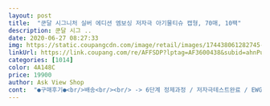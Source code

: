 ```yaml
---
layout: post 
title:  "쿤달 시그니처 실버 에디션 엠보싱 저자극 아기물티슈 캡형, 70매, 10팩" 
description: 쿤달 시그 ..
date: 2020-06-27 08:27:33 
img: https://static.coupangcdn.com/image/retail/images/174438061282745-9e93cfb2-9511-48d3-8651-31dc4edc6d80.jpg 
linkUrl: https://link.coupang.com/re/AFFSDP?lptag=AF3600438&subid=ahnPublicAsk&pageKey=1362063130&itemId=2393452888&vendorItemId=70388752544&traceid=V0-113-2c48ab63cf253ac7 
categories: [1014] 
color: 4A148C 
price: 19900 
author: Ask View Shop 
cont:  "●구매후기●<br/>배송<br/><br/> -> 6단계 정제과정 / 저자극테스트완료 / EWG그린등급<br/><br/> -> 증착필름포장 / 인터폴더시스템<br/><br/> -> 프리미엄평량 70gsm / 적당한물기 / 엠보싱원단 / 부드러움<br/>1개 700원하는 급처물티슈만 쓰다가 이거 쓰니 완전 달라달라네요<br/>6단계 정제과정을 거친 초순수필터시스템으로 가장 중요한 정제수는 안심이고, 나머지 기타 추출물들도 ewg그린등급! 그리고 저자극테스트완료로 안심하고 사용할수있어요<br/>☑  쿤달 시그니처 실버 에디션 엠보싱 물티슈 캡형<br/>☑ 가격 19900원<br/>☑ 용량 441g (70매 x 10팩)<br/>✔ 두께, 물기, 재질<br/>✔ 전성분<br/>✔ 편의성, 소모성<br/>구매동기<br/>총평<br/>그냥 뭉티기로 여러장 뽑아버리는 경우가 많은데<br/>그래도 혼자 쓰는거라 나름 오랫동안 사용할 수 있을 듯???<br/>그래서 그냥 아무생각없이 쿤달이라는 믿고 보는 브랜드라 써봤죠<br/>그리고 뭉티기로 안뽑히고 한장씩만 뽑히는게 아주 좋음... <br/><br/>근데 워낙 두껍다보니 그런게 전혀 없습니다<br/>두껍다고 적혀있기는 하지만<br/>두께가 진짜 700원짜리 물티슈 5장은 겹쳐 놓은 듯한 두께에요.<br/><br/>디자인도 고급진 은색이 아주 반짝반짝거리는게<br/>로켓배송으로 주문했어요<br/>리얼 이거 1장이면 1인 식탁 마무리는 끝남... <br/><br/>만약 자취하는 분들,아기 키우시는 분, 물티슈 필요하신 분들 완전 슈퍼 초 강추합니다<br/>물티슈 뽑을 때 한 장만 뽑으려고 하다가도<br/>물티슈 어느용도로 사용하든 일단 한장씩 톡톡 잘 뽑히는게 중요하잖아요 여러장 우르르나오면 손으로 만진건데 다시 넣어놓기도 그렇고 쿤달물티슈는 인터폴더 시스템으로 마지막 한장사용할때까지 한번에 한장씩 뽑혀서 위생적으로 사용할 수 있어요 여러장 뽑혀서 낭비하는것도 막아주니 아깝게 버릴일도없고 좋네요!!<br/>물티슈 한장한장 촉촉하고 그렇다고 꽉쥐었을때 물이 흥건할정도로 많지도 않고 물기 딱 적당합니다.<br/> 원단은 도톰하고 엠보싱이있고 부들부들해서 피부 닦을때도 자극이 없는거같아요 두께감있고 크기가 작지 않아서 1장만으로도 충분해요!<br/>물티슈는 어떤목적으로 쓰는지 정해놓고 구매하는걸 정하는게 좋죠 일단 저는 피부에 써도 문제 없고 청소할때도 사용하는 용도 등 다용도로 쓰려구 구매했는데요 아무래도 얇으면 여러장 뽑아써야하고 실밥같은게 풀려서 피부에쓰면 자극도 있고 해서 부드럽고 도톰한 물티슈를 선택하게됬는데 정말 좋습니다!<br/>물티슈도 있길래 언젠가 사봐야지 하는데 자취방에 마침 다 떨어진겁니다<br/>뭐랄까,, 정말 명품 물티슈입니다<br/>박스 받자마자 깜짝 놀람<br/>사용할 때 쓰고 창틀 닦아봤는데 닦을때, 얇은 물티슈를 그거 뚫고 자기 손 더러워지는 거 아시죠?<br/>사장님 항상 감사드리고, 사업 번창하세용!! 좋은 제품 마니마니 만들어주세요!!<br/>세련스트 물티슈!<br/>싸구려 저렴하기만 한 물티슈와는 비교가 안됩니다<br/>쓰면서도 기분이 좋네<br/>아니 왤케 두꺼운지 ㅋㅋㅋㅋ<br/>아주 두껍고 아주 부드럽고 고급짐 ㅋㅋㅋ<br/>어디에도 잘 어울립니다!<br/>여튼 약간 고급? 프리미엄? 느낌의 물티슈는 처음 써보는데<br/>올려두고 아주 숨쉬듯이 사용하는 중임 ㅋㅋㅋ<br/>완전 세련 느낌의 물티슈 ㅋㅋㅋㅋ<br/>은색이 반짝반짝 거려서 제가 사진 찍은 테이블 위에 두어도 조잡한 느낌 안나지 않나요?ㅎㅎ<br/>이거는 한 장씩만 슉슉 나오니 아주 마음에 듦!!!<br/>이래서 다들 쿠팡쿠팡 하나봄 ㅋㅋ<br/>이래서 물티슈도 좋은걸로 써야하는구나 싶음 ㅋㅋ<br/>이래서 자기가 사용하는 브랜드에 애착이 가나봅니다<br/>이번에 부모님댁에도 한세트 보내드릴 예정 ㅋ<br/>잘 쓸게요<br/>저같이 성격 불 같은 사람들은<br/>저는 몇 장 써보고 진짜 너무 좋아서<br/>저는 화장실, 부엌, 책상 이렇게 3군데에<br/>점심시간쯔음 주문했는데 당일 밤에 바로 도착함... <br/><br/>정말 세련돼 보입니다<br/>정말 쿤달은 실패하지를 않네요<br/>제 방, 거실, 주방, 차 이렇게 놔두고 사용하고 있습니다<br/>제발 한 번만 써보세요 진심 쓰다가 기절합니다 ㅠㅠ<br/>종이? 티슈재질도 두껍고, 사용감도 좋고!<br/>진심으로 제발 한 번만 써보면 알텐데 하는 그런 두께... <br/><br/>진짜 두꺼운 티슈가 70매가 들어있습니다<br/>진짜 두께도 장난아니고 품질 자체가 진짜 기절이니까<br/>진짜 쿤달하면 가성비 하나는 끝장나게 알아줘야 된다고 생각합니다<br/>진짜 한 장 꺼내보고 놀랬음 이렇게 두껍다고.<br/>.<br/>?<br/>진짜 헹주같은 두께의 물티슈임 진심으로... <br/><br/>집에 어디에 내놔도 포장지가 고급스러운 재질이라서<br/>집이나 사무실... <br/> 요즘은 물티슈 없는 삶이 상상이 안갈 정도로 여기저기 배치해두고 쓰는데요 사용하기 좋을거같은 물티슈 찾다가, 피부에 사용해도 자극없을거같고 사용하기 편할거같아서 쿤달물티슈로 구매하게 되었어요<br/>책상 위에 놔두면 물티슈 나 여기있어 이런 느낌임 ㅋㅋ<br/>쿠팡의 슈퍼로켓배송과 쿤달의 미친 가성비의 최강 조합<br/>쿤달 제품만 지금 5개 넘게 쓰고 있다가<br/>특히 아기가 있는 집에는 이미 피부저자극 테스트 진행한 제품이라 믿고 사용하셔도 될겁니다<br/>포장도 물티슈 10개가 박스에 꽉 채워져서 도착하는데 아주 굿!<br/>하 너무너무 맘에 듭니다<br/>하 이게 진짜 물티슈지<br/>후기들 보니까 두껍다 두껍다 하는데<br/>배송<br/><br/> -> 6단계 정제과정 / 저자극테스트완료 / EWG그린등급<br/><br/> -> 증착필름포장 / 인터폴더시스템<br/><br/> -> 프리미엄평량 70gsm / 적당한물기 / 엠보싱원단 / 부드러움<br/>1개 700원하는 급처물티슈만 쓰다가 이거 쓰니 완전 달라달라네요<br/>6단계 정제과정을 거친 초순수필터시스템으로 가장 중요한 정제수는 안심이고, 나머지 기타 추출물들도 ewg그린등급! 그리고 저자극테스트완료로 안심하고 사용할수있어요<br/>☑  쿤달 시그니처 실버 에디션 엠보싱 물티슈 캡형<br/>☑ 가격 19900원<br/>☑ 용량 441g (70매 x 10팩)<br/>✔ 두께, 물기, 재질<br/>✔ 전성분<br/>✔ 편의성, 소모성<br/>구매동기<br/>총평<br/>그냥 뭉티기로 여러장 뽑아버리는 경우가 많은데<br/>그래도 혼자 쓰는거라 나름 오랫동안 사용할 수 있을 듯???<br/>그래서 그냥 아무생각없이 쿤달이라는 믿고 보는 브랜드라 써봤죠<br/>그리고 뭉티기로 안뽑히고 한장씩만 뽑히는게 아주 좋음... <br/><br/>근데 워낙 두껍다보니 그런게 전혀 없습니다<br/>두껍다고 적혀있기는 하지만<br/>두께가 진짜 700원짜리 물티슈 5장은 겹쳐 놓은 듯한 두께에요.<br/><br/>디자인도 고급진 은색이 아주 반짝반짝거리는게<br/>로켓배송으로 주문했어요<br/>리얼 이거 1장이면 1인 식탁 마무리는 끝남... <br/><br/>만약 자취하는 분들,아기 키우시는 분, 물티슈 필요하신 분들 완전 슈퍼 초 강추합니다<br/>물티슈 뽑을 때 한 장만 뽑으려고 하다가도<br/>물티슈 어느용도로 사용하든 일단 한장씩 톡톡 잘 뽑히는게 중요하잖아요 여러장 우르르나오면 손으로 만진건데 다시 넣어놓기도 그렇고 쿤달물티슈는 인터폴더 시스템으로 마지막 한장사용할때까지 한번에 한장씩 뽑혀서 위생적으로 사용할 수 있어요 여러장 뽑혀서 낭비하는것도 막아주니 아깝게 버릴일도없고 좋네요!!<br/>물티슈 한장한장 촉촉하고 그렇다고 꽉쥐었을때 물이 흥건할정도로 많지도 않고 물기 딱 적당합니다.<br/> 원단은 도톰하고 엠보싱이있고 부들부들해서 피부 닦을때도 자극이 없는거같아요 두께감있고 크기가 작지 않아서 1장만으로도 충분해요!<br/>물티슈는 어떤목적으로 쓰는지 정해놓고 구매하는걸 정하는게 좋죠 일단 저는 피부에 써도 문제 없고 청소할때도 사용하는 용도 등 다용도로 쓰려구 구매했는데요 아무래도 얇으면 여러장 뽑아써야하고 실밥같은게 풀려서 피부에쓰면 자극도 있고 해서 부드럽고 도톰한 물티슈를 선택하게됬는데 정말 좋습니다!<br/>물티슈도 있길래 언젠가 사봐야지 하는데 자취방에 마침 다 떨어진겁니다<br/>뭐랄까,, 정말 명품 물티슈입니다<br/>박스 받자마자 깜짝 놀람<br/>사용할 때 쓰고 창틀 닦아봤는데 닦을때, 얇은 물티슈를 그거 뚫고 자기 손 더러워지는 거 아시죠?<br/>사장님 항상 감사드리고, 사업 번창하세용!! 좋은 제품 마니마니 만들어주세요!!<br/>세련스트 물티슈!<br/>싸구려 저렴하기만 한 물티슈와는 비교가 안됩니다<br/>쓰면서도 기분이 좋네<br/>아니 왤케 두꺼운지 ㅋㅋㅋㅋ<br/>아주 두껍고 아주 부드럽고 고급짐 ㅋㅋㅋ<br/>어디에도 잘 어울립니다!<br/>여튼 약간 고급? 프리미엄? 느낌의 물티슈는 처음 써보는데<br/>올려두고 아주 숨쉬듯이 사용하는 중임 ㅋㅋㅋ<br/>완전 세련 느낌의 물티슈 ㅋㅋㅋㅋ<br/>은색이 반짝반짝 거려서 제가 사진 찍은 테이블 위에 두어도 조잡한 느낌 안나지 않나요?ㅎㅎ<br/>이거는 한 장씩만 슉슉 나오니 아주 마음에 듦!!!<br/>이래서 다들 쿠팡쿠팡 하나봄 ㅋㅋ<br/>이래서 물티슈도 좋은걸로 써야하는구나 싶음 ㅋㅋ<br/>이래서 자기가 사용하는 브랜드에 애착이 가나봅니다<br/>이번에 부모님댁에도 한세트 보내드릴 예정 ㅋ<br/>잘 쓸게요<br/>저같이 성격 불 같은 사람들은<br/>저는 몇 장 써보고 진짜 너무 좋아서<br/>저는 화장실, 부엌, 책상 이렇게 3군데에<br/>점심시간쯔음 주문했는데 당일 밤에 바로 도착함... <br/><br/>정말 세련돼 보입니다<br/>정말 쿤달은 실패하지를 않네요<br/>제 방, 거실, 주방, 차 이렇게 놔두고 사용하고 있습니다<br/>제발 한 번만 써보세요 진심 쓰다가 기절합니다 ㅠㅠ<br/>종이? 티슈재질도 두껍고, 사용감도 좋고!<br/>진심으로 제발 한 번만 써보면 알텐데 하는 그런 두께... <br/><br/>진짜 두꺼운 티슈가 70매가 들어있습니다<br/>진짜 두께도 장난아니고 품질 자체가 진짜 기절이니까<br/>진짜 쿤달하면 가성비 하나는 끝장나게 알아줘야 된다고 생각합니다<br/>진짜 한 장 꺼내보고 놀랬음 이렇게 두껍다고.<br/>.<br/>?<br/>진짜 헹주같은 두께의 물티슈임 진심으로... <br/><br/>집에 어디에 내놔도 포장지가 고급스러운 재질이라서<br/>집이나 사무실... <br/> 요즘은 물티슈 없는 삶이 상상이 안갈 정도로 여기저기 배치해두고 쓰는데요 사용하기 좋을거같은 물티슈 찾다가, 피부에 사용해도 자극없을거같고 사용하기 편할거같아서 쿤달물티슈로 구매하게 되었어요<br/>책상 위에 놔두면 물티슈 나 여기있어 이런 느낌임 ㅋㅋ<br/>쿠팡의 슈퍼로켓배송과 쿤달의 미친 가성비의 최강 조합<br/>쿤달 제품만 지금 5개 넘게 쓰고 있다가<br/>특히 아기가 있는 집에는 이미 피부저자극 테스트 진행한 제품이라 믿고 사용하셔도 될겁니다<br/>포장도 물티슈 10개가 박스에 꽉 채워져서 도착하는데 아주 굿!<br/>하 너무너무 맘에 듭니다<br/>하 이게 진짜 물티슈지<br/>후기들 보니까 두껍다 두껍다 하는데<br/>" 
---
```

